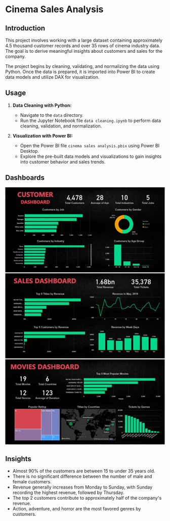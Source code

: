 # Cinema Sales Analysis


## Introduction

This project involves working with a large dataset containing approximately 4.5 thousand customer records and over 35 rows of cinema industry data. The goal is to derive meaningful insights about customers and sales for the company.

The project begins by cleaning, validating, and normalizing the data using Python. Once the data is prepared, it is imported into Power BI to create data models and utilize DAX for visualization.


## Usage

1. **Data Cleaning with Python:**
   - Navigate to the `data` directory.
   - Run the Jupyter Notebook file `data cleaning.ipynb` to perform data cleaning, validation, and normalization.

2. **Visualization with Power BI:**
   - Open the Power BI file `cinema sales analysis.pbix` using Power BI Desktop.
   - Explore the pre-built data models and visualizations to gain insights into customer behavior and sales trends.


## Dashboards

![Cinema Sales Analysis](https://github.com/jasonnhat/Cinema-Sales-Analysis/raw/main/customer%20dashboard.png)
![Cinema Sales Analysis](https://github.com/jasonnhat/Cinema-Sales-Analysis/raw/main/sales%20dashboard.png)
![Cinema Sales Analysis](https://github.com/jasonnhat/Cinema-Sales-Analysis/raw/main/movie%20dashboard.png)


## Insights 

- Almost 90% of the customers are between 15 to under 35 years old.
- There is no significant difference between the number of male and female customers.
- Revenue generally increases from Monday to Sunday, with Sunday recording the highest revenue, followed by Thursday.
- The top 2 customers contribute to approximately half of the company's revenue.
- Action, adventure, and horror are the most favored genres by customers.
